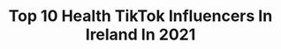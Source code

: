---
title: Top 10 Health TikTok Influencers In Ireland In 2021
description: >-
  Find top health TikTok influencers in Ireland in 2021. Most popular hashtags: #fyp #ireland #irish #foodie.
platform: TikTok
hits: 29
text_top: Identify the best TikTok profiles on inBeat.
text_bottom: Our search engine holds 29 TikTok influencers like this in Ireland for you to pitch.
profiles:
  - username: "thefitnessfoodie"
    fullname: >-
      The Fitness Foodie
    bio: >-
      My Instagram↗️ 🍔 Healthy meals 🇮🇪 Personal Trainer Insta: The_fitnessfoodie_
    location: "Ireland"
    followers: 10800
    engagement: 583
    commentsToLikes: 0.015766
    id: ckauy762g3mtb0j23kyavx2ir
    verified: false
    hashtags: "#healthy, #food, #foodie, #gym"
  - username: "goodforyou_01"
    fullname: >-
      firecracker_3
    bio: >-
      Quick & healthy recipe ideas for the average busy person wanting to be healthy!
    location: "Ireland"
    followers: 20200
    engagement: 371
    commentsToLikes: 0.007793
    id: ckbqg62621oa80j23zpwm0xy0
    verified: false
    hashtags: "#mealprep, #lowfat, #mealprepideas, #healthysnacks"
  - username: "thefitnessfoodie_"
    fullname: >-
      The Fitness Foodie
    bio: >-
      My Instagram - The_FitnessFoodie_ 🍔 Food Recipes 🇮🇪 Personal Trainer
    location: "Ireland"
    followers: 105900
    engagement: 514
    commentsToLikes: 0.025382
    id: cka0pi1r88d7o0i78n60koil1
    verified: false
    hashtags: "#healthyrecipes, #foodie, #healrhyrecipes, #irish"
  - username: "jclarke_fitness"
    fullname: >-
      Jonathan Clarke
    bio: >-
      Online PT 🏆 Instagram: jclarke_fitness ↘️ Join my Transformation Program ↙️
    location: "Ireland"
    followers: 19300
    engagement: 644
    commentsToLikes: 0.025143
    id: ckck5e9bjq9zb0j23l8iqf273
    verified: false
    hashtags: "#diettips, #gymtips, #tiktokfit, #gymlife"
  - username: "anirishwitch"
    fullname: >-
      Teagan
    bio: >-
      19 Irish Pagan Eclectic Witch +18
    location: "Ireland"
    followers: 16700
    engagement: 2006
    commentsToLikes: 0.035370
    id: ckc90i9fupyac0j235rutrl0g
    verified: false
    hashtags: "#fyp, #pagantiktok, #tarotdeck, #witchcraft"
  - username: "wish"
    fullname: >-
      Wish
    bio: >-
      🛍️ Shopping made safe! 🛍 #GiveThanksWithWish & You Could Win 1K in Wish Cash
    location: "Ireland"
    followers: 347800
    engagement: 1504
    commentsToLikes: 0.036402
    id: ckb0z66hnnx680j23e03f0s0y
    verified: true
    hashtags: "#retailtherapy, #mycostume, #hellofall, #halloween"
  - username: "therese.cahill"
    fullname: >-
      therese.cahill
    bio: >-
      Ireland’s first female “limp-up” comic - mature content (she/her) 🦄🌈♿️✊🏿✊🏾
    location: "Ireland"
    followers: 7108
    engagement: 1344
    commentsToLikes: 0.049174
    id: cka0l2pljp9e80i78s95ckbjb
    verified: false
    hashtags: "#covid, #morphine, #ireland, #fyp"
  - username: "julesbby123"
    fullname: >-
      Julia 🤪🤪
    bio: >-
      follow me on instagram :p ^^
    location: "Ireland"
    followers: 156700
    engagement: 1331
    commentsToLikes: 0.017887
    id: ck83z859hyk0q0j783y26br5d
    verified: false
    hashtags: "#irish, #ireland, #fyp, #foryoupage"
  - username: "jimboscully"
    fullname: >-
      Jimbo
    bio: >-
      ❗️❗️
    location: "Ireland"
    followers: 14300
    engagement: 1140
    commentsToLikes: 0.022490
    id: ckcjbfk3f8xfx0j23bmeog29q
    verified: false
    hashtags: "#dontletthisflop, #dunk, #basketball, #xyzbca"
  - username: "kindseypentecost"
    fullname: >-
      Kindsey Pentecost
    bio: >-
      I love life!
    location: "Ireland"
    followers: 3577
    engagement: 411
    commentsToLikes: 0.054254
    id: ckcdchltl52tz0j23bn2slo41
    verified: false
    hashtags: "#ireland, #fyp, #irishtiktok, #americatoireland"
---